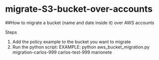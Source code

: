 # migrate-S3-bucket-over-accounts
##How to migrate a bucket (name and date inside it) over AWS accounts


Steps

1) Add the policy example to the bucket you want to migrate
2) Run the python script:
        EXAMPLE: python aws_bucket_migration.py migration-carlos-999 carlos-test-999 marionete

